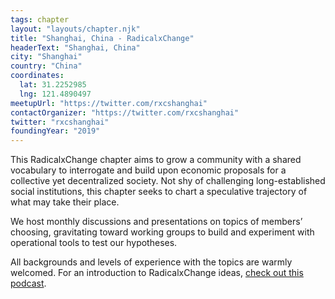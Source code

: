 ```yaml
---
tags: chapter
layout: "layouts/chapter.njk"
title: "Shanghai, China - RadicalxChange"
headerText: "Shanghai, China"
city: "Shanghai"
country: "China"
coordinates:
  lat: 31.2252985
  lng: 121.4890497
meetupUrl: "https://twitter.com/rxcshanghai"
contactOrganizer: "https://twitter.com/rxcshanghai"
twitter: "rxcshanghai"
foundingYear: "2019"
---
```

This RadicalxChange chapter aims to grow a community with a shared vocabulary to interrogate and build upon economic proposals for a collective yet decentralized society. Not shy of challenging long-established social institutions, this chapter seeks to chart a speculative trajectory of what may take their place.

We host monthly discussions and presentations on topics of members’ choosing, gravitating toward working groups to build and experiment with operational tools to test our hypotheses.

All backgrounds and levels of experience with the topics are warmly welcomed. For an introduction to RadicalxChange ideas, [check out this podcast](https://80000hours.org/podcast/episodes/glen-weyl-radically-reforming-capitalism-and-democracy/).
